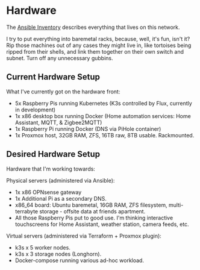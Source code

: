# Hardware

The [Ansible Inventory](../ansible/inventory/hosts.yaml) describes everything that lives on this network.

I try to put everything into baremetal racks, because, well, it's fun, isn't it? Rip those machines out of any cases they might live in, like tortoises being ripped from their shells, and link them together on their own switch and subnet. Turn off any unnecessary gubbins. 

## Current Hardware Setup

What I've currently got on the hardware front:

- 5x Raspberry Pis running Kubernetes (K3s controlled by Flux, currently in development)
- 1x x86 desktop box running Docker (Home automation services: Home Assistant, MQTT, & Zigbee2MQTT)
- 1x Raspberry Pi running Docker (DNS via PiHole container)
- 1x Proxmox host, 32GB RAM, ZFS, 16TB raw, 8TB usable. Rackmounted.

## Desired Hardware Setup

Hardware that I'm working towards:

Physical servers (administered via Ansible):
- 1x x86 OPNsense gateway
- 1x Additional Pi as a secondary DNS.
- x86_64 board: Ubuntu baremetal, 16GB RAM, ZFS filesystem, multi-terrabyte storage - offsite data at friends apartment.
- All those Raspberry Pis put to good use. I'm thinking interactive touchscreens for Home Assistant, weather station, camera feeds, etc.

Virtual servers (administered via Terraform + Proxmox plugin):
- k3s x 5 worker nodes.
- k3s x 3 storage nodes (Longhorn).
- Docker-compose running various ad-hoc workload.
